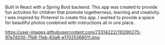 Built in React with a Spring Boot backend. This app was created to provide fun activities for children that promote togetherness, learning and creativity. I was inspired by Pinterest to create this app. I wanted to provide a space for beautiful photos combined with instructions all in one place. 

https://user-images.githubusercontent.com/73314222/110290275-97a7d200-7fb8-11eb-83a8-e17025368011.png
